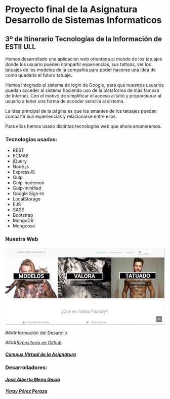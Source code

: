 # Proyecto final de la Asignatura Desarrollo de Sistemas Informaticos 
## 3º de Itinerario Tecnologías de la Información de ESTII ULL

Hemos desarrollado una aplicación web orientada al mundo de los tatuajes donde los
usuario pueden compartir experiencias, sus tattoos, ver los tatuajes de los modelos de la compañía
para poder hacerse una idea de como quedaría el futuro tatuaje. 

Hemos integrado el sistema de login de Google, para que nuestros usuarios puedan acceder al sistema
haciendo uso de la plataforma de más famosa de Internet. Con el motivo de simplificar el acceso al sitio 
y proporcionar al usuario a tener una forma de acceder sencilla al sistema. 

La idea principal de la página es que los amantes de los tatuajes puedan compartir sus experiencias y relacionarse entre ellos.

Para ellos hemos usado distintas tecnologías web que ahora enumeramos.

### Tecnologías usadas:


- REST
- ECMA6
- jQuery
- Node.js 
- ExpressJS
- Gulp
- Gulp-nodemon
- Gulp-minified
- Google Sign-In
- LocalStorage
- EJS
- SASS
- Bootstrap
- MongoDB
- Mongoose


### Nuestra Web
![Imagen de la web](public/images/Web.JPG)

###Información del Desarollo

####[_Repositorio en Github_](https://github.com/alu0100768893/proyecto-final-de-dsi-josemena-yerayperez-1516)

#### [_Campus Virtual de la Asignatura_](https://campusvirtual.ull.es/1516/course/view.php?id=144)

### Desarrolladores:

#### [_José Alberto Mena Gacía_](http://alu0100768893.github.io/)
#### [_Yeray Pérez Peraza_](http://alu0100783612.github.io/)

